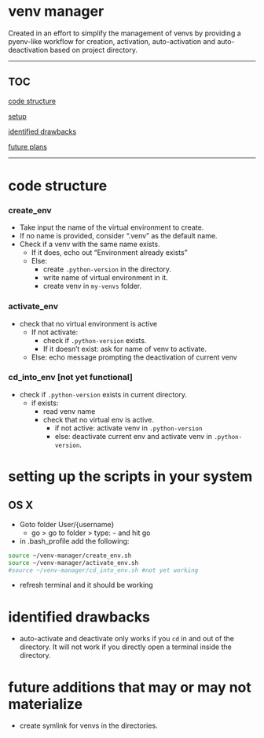 # venv manager

Created in an effort to simplify the management of venvs by providing a pyenv-like workflow for creation, activation, auto-activation and auto-deactivation based on project directory. 

---

## TOC

[code structure](https://github.com/yusha-g/venv-manager?tab=readme-ov-file#create_env)

[setup](https://github.com/yusha-g/venv-manager?tab=readme-ov-file#setting-up-the-scripts-in-your-system)

[identified drawbacks](https://github.com/yusha-g/venv-manager?tab=readme-ov-file#identified-drawbacks)

[future plans](https://github.com/yusha-g/venv-manager?tab=readme-ov-file#future-additions-that-may-or-may-not-materialize)

---

# code structure

### create_env

- Take input the name of the virtual environment to create.
- If no name is provided, consider “.venv” as the default name.
- Check if a venv with the same name exists.
    - If it does, echo out “Environment already exists”
    - Else:
        - create `.python-version` in the directory.
        - write name of virtual environment in it.
        - create venv in `my-venvs` folder.

### activate_env

- check that no virtual environment is active
    - If not activate:
        - check if `.python-version` exists.
        - If it doesn’t exist: ask for name of venv to activate.
    - Else: echo message prompting the deactivation of current venv

### cd_into_env [not yet functional]

- check if `.python-version` exists in current directory.
    - if exists:
        - read venv name
        - check that no virtual env is active.
            - if not active: activate venv in `.python-version`
            - else: deactivate current env and activate venv in `.python-version`.

# setting up the scripts in your system
## OS X
- Goto folder User/{username}
    - go > go to folder > type: `~` and hit go
- in .bash_profile add the following:
```bash
source ~/venv-manager/create_env.sh
source ~/venv-manager/activate_env.sh
#source ~/venv-manager/cd_into_env.sh #not yet working
```
- refresh terminal and it should be working
# identified drawbacks

- auto-activate and deactivate only works if you `cd` in and out of the directory. 
It will not work if you directly open a terminal inside the directory.

# future additions that may or may not materialize

- create symlink for venvs in the directories.